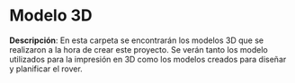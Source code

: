 # Modelo 3D
**Descripción**: En esta carpeta se encontrarán los modelos 3D que se realizaron a la hora de crear este proyecto. Se verán tanto los modelo utilizados para la impresión en 3D como los modelos creados para diseñar y planificar el rover.
